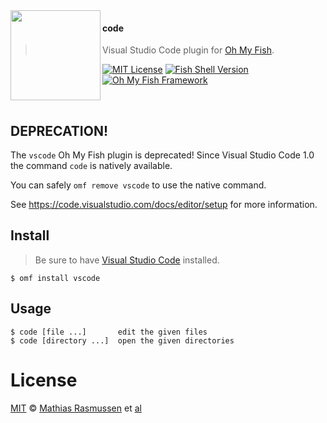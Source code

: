 <img src="https://cdn.rawgit.com/oh-my-fish/oh-my-fish/e4f1c2e0219a17e2c748b824004c8d0b38055c16/docs/logo.svg" align="left" width="144px" height="144px"/>

#### code
> Visual Studio Code plugin for [Oh My Fish][omf-link].

[![MIT License](https://img.shields.io/badge/license-MIT-007EC7.svg?style=flat-square)](/LICENSE)
[![Fish Shell Version](https://img.shields.io/badge/fish-v2.2.0-007EC7.svg?style=flat-square)](http://fishshell.com)
[![Oh My Fish Framework](https://img.shields.io/badge/Oh%20My%20Fish-Framework-007EC7.svg?style=flat-square)](https://www.github.com/oh-my-fish/oh-my-fish)

<br/>


## DEPRECATION!

The `vscode` Oh My Fish plugin is deprecated!
Since Visual Studio Code 1.0 the command `code` is natively available.

You can safely `omf remove vscode` to use the native command.

See https://code.visualstudio.com/docs/editor/setup for more information.

## Install

> Be sure to have [Visual Studio Code](https://code.visualstudio.com/) installed.

```fish
$ omf install vscode
```

## Usage

```fish
$ code [file ...]       edit the given files
$ code [directory ...]  open the given directories
```

# License

[MIT][mit] © [Mathias Rasmussen][author] et [al][contributors]


[mit]:            http://opensource.org/licenses/MIT
[author]:         http://github.com/mathiasvr
[contributors]:   https://github.com/oh-my-fish/plugin-vscode/graphs/contributors
[omf-link]:       https://www.github.com/oh-my-fish/oh-my-fish

[license-badge]:  https://img.shields.io/badge/license-MIT-007EC7.svg?style=flat-square
